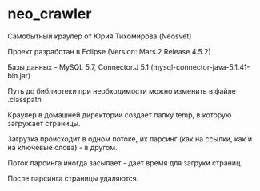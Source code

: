# neo_crawler

Самобытный краулер от Юрия Тихомирова (Neosvet)

Проект разработан в Eclipse (Version: Mars.2 Release 4.5.2)

Базы данных - MySQL 5.7, Connector.J 5.1 (mysql-connector-java-5.1.41-bin.jar)

Путь до библиотеки при необходимости можно изменить в файле .classpath


Краулер в домашней директории создает папку temp, в которую загружает страницы.

Загрузка происходит в одном потоке, их парсинг (как на ссылки, как и на ключевые слова) - в другом.

Поток парсинга иногда засыпает - дает время для загруки страниц.

После парсинга страницы удаляются.
